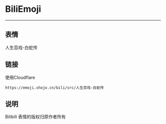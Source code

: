 # BiliEmoji
---
## 表情
人生百戏-白蛇传
## 链接
使用Cloudflare
```
https://emoji.shojo.cn/bili/src/人生百戏-白蛇传
```
## 说明
Bilibili 表情的版权归原作者所有
